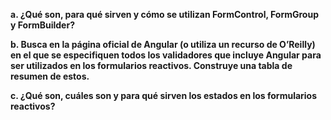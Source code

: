 __a. ¿Qué son, para qué sirven y cómo se utilizan FormControl, FormGroup y FormBuilder?__



__b. Busca en la página oficial de Angular (o utiliza un recurso de O’Reilly) en el que se especifiquen todos los validadores que incluye Angular para ser utilizados en los formularios reactivos. Construye una tabla de resumen de estos.__



__c. ¿Qué son, cuáles son y para qué sirven los estados en los formularios reactivos?__